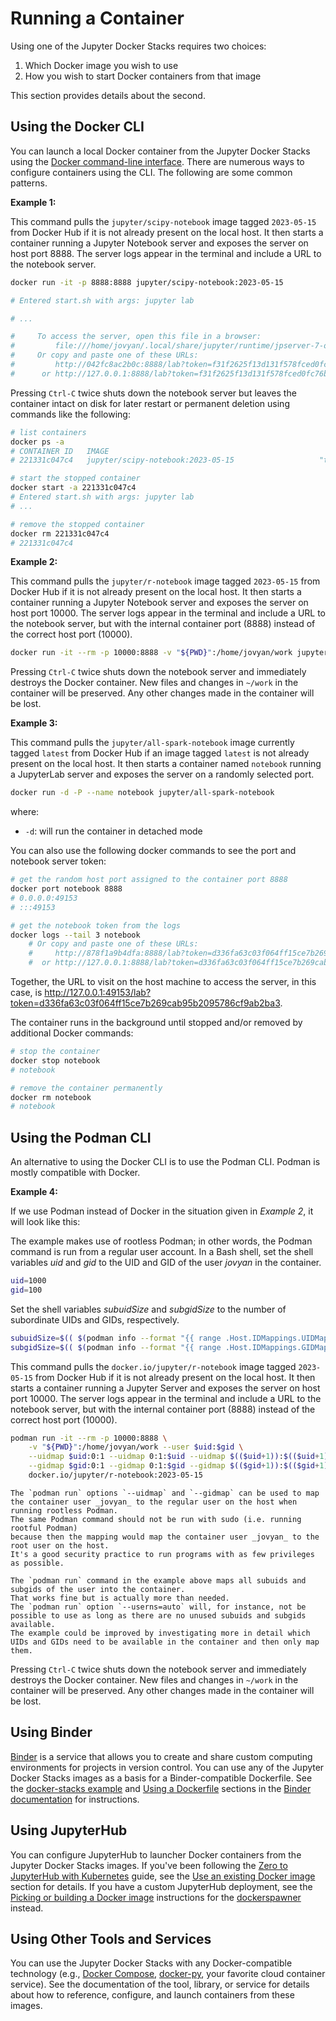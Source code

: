 # Running a Container

Using one of the Jupyter Docker Stacks requires two choices:

1. Which Docker image you wish to use
2. How you wish to start Docker containers from that image

This section provides details about the second.

## Using the Docker CLI

You can launch a local Docker container from the Jupyter Docker Stacks using the [Docker command-line interface](https://docs.docker.com/engine/reference/commandline/cli/).
There are numerous ways to configure containers using the CLI.
The following are some common patterns.

**Example 1:**

This command pulls the `jupyter/scipy-notebook` image tagged `2023-05-15` from Docker Hub if it is not already present on the local host.
It then starts a container running a Jupyter Notebook server and exposes the server on host port 8888.
The server logs appear in the terminal and include a URL to the notebook server.

```bash
docker run -it -p 8888:8888 jupyter/scipy-notebook:2023-05-15

# Entered start.sh with args: jupyter lab

# ...

#     To access the server, open this file in a browser:
#         file:///home/jovyan/.local/share/jupyter/runtime/jpserver-7-open.html
#     Or copy and paste one of these URLs:
#         http://042fc8ac2b0c:8888/lab?token=f31f2625f13d131f578fced0fc76b81d10f6c629e92c7099
#      or http://127.0.0.1:8888/lab?token=f31f2625f13d131f578fced0fc76b81d10f6c629e92c7099
```

Pressing `Ctrl-C` twice shuts down the notebook server but leaves the container intact on disk for later restart or permanent deletion using commands like the following:

```bash
# list containers
docker ps -a
# CONTAINER ID   IMAGE                                                 COMMAND                  CREATED          STATUS                     PORTS     NAMES
# 221331c047c4   jupyter/scipy-notebook:2023-05-15                   "tini -g -- start-no…"   11 seconds ago   Exited (0) 8 seconds ago             cranky_benz

# start the stopped container
docker start -a 221331c047c4
# Entered start.sh with args: jupyter lab
# ...

# remove the stopped container
docker rm 221331c047c4
# 221331c047c4
```

**Example 2:**

This command pulls the `jupyter/r-notebook` image tagged `2023-05-15` from Docker Hub if it is not already present on the local host.
It then starts a container running a Jupyter Notebook server and exposes the server on host port 10000.
The server logs appear in the terminal and include a URL to the notebook server, but with the internal container port (8888) instead of the correct host port (10000).

```bash
docker run -it --rm -p 10000:8888 -v "${PWD}":/home/jovyan/work jupyter/r-notebook:2023-05-15
```

Pressing `Ctrl-C` twice shuts down the notebook server and immediately destroys the Docker container.
New files and changes in `~/work` in the container will be preserved.
Any other changes made in the container will be lost.

**Example 3:**

This command pulls the `jupyter/all-spark-notebook` image currently tagged `latest` from Docker Hub if an image tagged `latest` is not already present on the local host.
It then starts a container named `notebook` running a JupyterLab server and exposes the server on a randomly selected port.

```bash
docker run -d -P --name notebook jupyter/all-spark-notebook
```

where:

- `-d`: will run the container in detached mode

You can also use the following docker commands to see the port and notebook server token:

```bash
# get the random host port assigned to the container port 8888
docker port notebook 8888
# 0.0.0.0:49153
# :::49153

# get the notebook token from the logs
docker logs --tail 3 notebook
    # Or copy and paste one of these URLs:
    #     http://878f1a9b4dfa:8888/lab?token=d336fa63c03f064ff15ce7b269cab95b2095786cf9ab2ba3
    #  or http://127.0.0.1:8888/lab?token=d336fa63c03f064ff15ce7b269cab95b2095786cf9ab2ba3
```

Together, the URL to visit on the host machine to access the server, in this case, is <http://127.0.0.1:49153/lab?token=d336fa63c03f064ff15ce7b269cab95b2095786cf9ab2ba3>.

The container runs in the background until stopped and/or removed by additional Docker commands:

```bash
# stop the container
docker stop notebook
# notebook

# remove the container permanently
docker rm notebook
# notebook
```

## Using the Podman CLI

An alternative to using the Docker CLI is to use the Podman CLI. Podman is mostly compatible with Docker.

**Example 4:**

If we use Podman instead of Docker in the situation given in _Example 2_, it will look like this:

The example makes use of rootless Podman; in other words, the Podman command is run from a regular user account.
In a Bash shell, set the shell variables _uid_ and _gid_ to the UID and GID of the user _jovyan_ in the container.

```bash
uid=1000
gid=100
```

Set the shell variables _subuidSize_ and _subgidSize_ to the number of subordinate UIDs and GIDs, respectively.

```bash
subuidSize=$(( $(podman info --format "{{ range .Host.IDMappings.UIDMap }}+{{.Size }}{{end }}" ) - 1 ))
subgidSize=$(( $(podman info --format "{{ range .Host.IDMappings.GIDMap }}+{{.Size }}{{end }}" ) - 1 ))
```

This command pulls the `docker.io/jupyter/r-notebook` image tagged `2023-05-15` from Docker Hub if it is not already present on the local host.
It then starts a container running a Jupyter Server and exposes the server on host port 10000.
The server logs appear in the terminal and include a URL to the notebook server, but with the internal container port (8888) instead of the correct host port (10000).

```bash
podman run -it --rm -p 10000:8888 \
    -v "${PWD}":/home/jovyan/work --user $uid:$gid \
    --uidmap $uid:0:1 --uidmap 0:1:$uid --uidmap $(($uid+1)):$(($uid+1)):$(($subuidSize-$uid)) \
    --gidmap $gid:0:1 --gidmap 0:1:$gid --gidmap $(($gid+1)):$(($gid+1)):$(($subgidSize-$gid)) \
    docker.io/jupyter/r-notebook:2023-05-15
```

```{warning}
The `podman run` options `--uidmap` and `--gidmap` can be used to map the container user _jovyan_ to the regular user on the host when running rootless Podman.
The same Podman command should not be run with sudo (i.e. running rootful Podman)
because then the mapping would map the container user _jovyan_ to the root user on the host.
It's a good security practice to run programs with as few privileges as possible.
```

```{note}
The `podman run` command in the example above maps all subuids and subgids of the user into the container.
That works fine but is actually more than needed.
The `podman run` option `--userns=auto` will, for instance, not be possible to use as long as there are no unused subuids and subgids available.
The example could be improved by investigating more in detail which UIDs and GIDs need to be available in the container and then only map them.
```

Pressing `Ctrl-C` twice shuts down the notebook server and immediately destroys the Docker container.
New files and changes in `~/work` in the container will be preserved.
Any other changes made in the container will be lost.

## Using Binder

[Binder](https://mybinder.org/) is a service that allows you to create and share custom computing environments for projects in version control.
You can use any of the Jupyter Docker Stacks images as a basis for a Binder-compatible Dockerfile.
See the
[docker-stacks example](https://mybinder.readthedocs.io/en/latest/examples/sample_repos.html#using-a-docker-image-from-the-jupyter-docker-stacks-repository) and
[Using a Dockerfile](https://mybinder.readthedocs.io/en/latest/tutorials/dockerfile.html) sections in the
[Binder documentation](https://mybinder.readthedocs.io/en/latest/index.html) for instructions.

## Using JupyterHub

You can configure JupyterHub to launcher Docker containers from the Jupyter Docker Stacks images.
If you've been following the [Zero to JupyterHub with Kubernetes](https://z2jh.jupyter.org/en/latest/) guide,
see the [Use an existing Docker image](https://z2jh.jupyter.org/en/latest/jupyterhub/customizing/user-environment.html#choose-and-use-an-existing-docker-image) section for details.
If you have a custom JupyterHub deployment, see the [Picking or building a Docker image](https://jupyterhub-dockerspawner.readthedocs.io/en/latest/docker-image.html)
instructions for the [dockerspawner](https://github.com/jupyterhub/dockerspawner) instead.

## Using Other Tools and Services

You can use the Jupyter Docker Stacks with any Docker-compatible technology
(e.g., [Docker Compose](https://docs.docker.com/compose/), [docker-py](https://github.com/docker/docker-py), your favorite cloud container service).
See the documentation of the tool, library, or service for details about how to reference, configure, and launch containers from these images.
